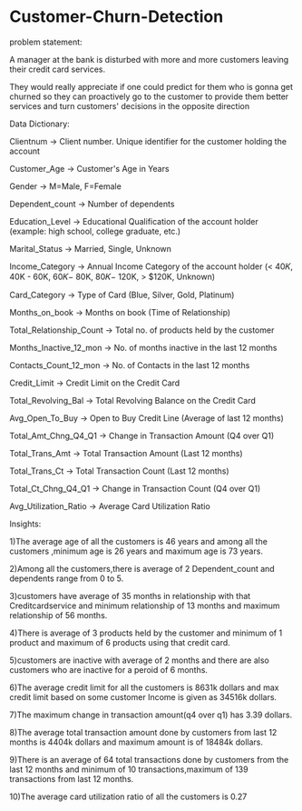 # Customer-Churn-Detection
problem statement:

A manager at the bank is disturbed with more and more customers leaving their credit card services.

They would really appreciate if one could predict for them who is gonna get churned so they can proactively go to the customer to provide them better services and turn customers' decisions in the opposite direction

Data Dictionary:

Clientnum -> Client number. Unique identifier for the customer holding the account

Customer_Age -> Customer's Age in Years

Gender -> M=Male, F=Female

Dependent_count -> Number of dependents

Education_Level -> Educational Qualification of the account holder (example: high school, college graduate, etc.)

Marital_Status -> Married, Single, Unknown

Income_Category -> Annual Income Category of the account holder (<  40𝐾, 40K - 60K,  60𝐾− 80K,  80𝐾− 120K, > $120K, Unknown)

Card_Category -> Type of Card (Blue, Silver, Gold, Platinum)

Months_on_book -> Months on book (Time of Relationship)

Total_Relationship_Count -> Total no. of products held by the customer

Months_Inactive_12_mon -> No. of months inactive in the last 12 months

Contacts_Count_12_mon -> No. of Contacts in the last 12 months

Credit_Limit -> Credit Limit on the Credit Card

Total_Revolving_Bal -> Total Revolving Balance on the Credit Card

Avg_Open_To_Buy -> Open to Buy Credit Line (Average of last 12 months)

Total_Amt_Chng_Q4_Q1 -> Change in Transaction Amount (Q4 over Q1)

Total_Trans_Amt -> Total Transaction Amount (Last 12 months)

Total_Trans_Ct -> Total Transaction Count (Last 12 months)

Total_Ct_Chng_Q4_Q1 -> Change in Transaction Count (Q4 over Q1)

Avg_Utilization_Ratio -> Average Card Utilization Ratio

Insights:

1)The average age of all the customers is 46 years and among all the customers ,minimum age is 26 years and maximum age is 73 years.

2)Among all the customers,there is average of 2 Dependent_count and dependents range from 0 to 5.

3)customers have average of 35 months in relationship with that Creditcardservice and minimum relationship of 13 months and maximum relationship of 56 months.

4)There is average of 3 products held by the customer and minimum of 1 product and maximum of 6 products using that credit card.

5)customers are inactive with average of 2 months and there are also customers who are inactive for a peroid of 6 months.

6)The average credit limit for all the customers is 8631k dollars and max credit limit based on some customer Income is given as 34516k dollars.

7)The maximum change in transaction amount(q4 over q1) has 3.39 dollars.

8)The average total transaction amount done by customers from last 12 months is 4404k dollars and maximum amount is of 18484k dollars.

9)There is an average of 64 total transactions done by customers from the last 12 months and minimum of 10 transactions,maximum of 139 transactions from last 12 months.

10)The average card utilization ratio of all the customers is 0.27
